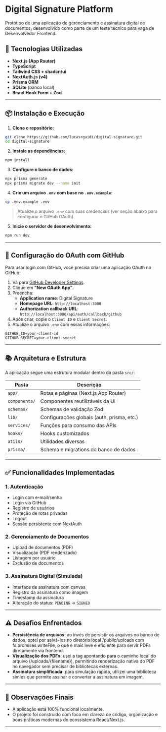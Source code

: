 # Digital Signature Platform

Protótipo de uma aplicação de gerenciamento e assinatura digital de documentos, desenvolvido como parte de um teste técnico para vaga de Desenvolvedor Frontend.

## 🚀 Tecnologias Utilizadas

- **Next.js (App Router)**
- **TypeScript**
- **Tailwind CSS + shadcn/ui**
- **NextAuth.js (v4)**
- **Prisma ORM**
- **SQLite** (banco local)
- **React Hook Form + Zod**

---

## 📦 Instalação e Execução

1. **Clone o repositório:**

```bash
git clone https://github.com/lucasrguidi/digital-signature.git
cd digital-signature
```

2. **Instale as dependências:**

```bash
npm install
```

3. **Configure o banco de dados:**

```bash
npx prisma generate
npx prisma migrate dev --name init
```

4. **Crie um arquivo `.env` com base no `.env.example`:**

```bash
cp .env.example .env
```

> Atualize o arquivo `.env` com suas credenciais (ver seção abaixo para configurar o GitHub OAuth).

5. **Inicie o servidor de desenvolvimento:**

```bash
npm run dev
```

---

## 🔐 Configuração do OAuth com GitHub

Para usar login com GitHub, você precisa criar uma aplicação OAuth no GitHub:

1. Vá para [GitHub Developer Settings](https://github.com/settings/developers).
2. Clique em **"New OAuth App"**.
3. Preencha:
   - **Application name**: Digital Signature
   - **Homepage URL**: `http://localhost:3000`
   - **Authorization callback URL**: `http://localhost:3000/api/auth/callback/github`
4. Após criar, copie o `Client ID` e `Client Secret`.
5. Atualize o arquivo `.env` com essas informações:

```
GITHUB_ID=your-client-id
GITHUB_SECRET=your-client-secret
```

---

## 📚 Arquitetura e Estrutura

A aplicação segue uma estrutura modular dentro da pasta `src/`:

| Pasta         | Descrição                                  |
| ------------- | ------------------------------------------ |
| `app/`        | Rotas e páginas (Next.js App Router)       |
| `components/` | Componentes reutilizáveis da UI            |
| `schemas/`    | Schemas de validação Zod                   |
| `lib/`        | Configurações globais (auth, prisma, etc.) |
| `services/`   | Funções para consumo das APIs              |
| `hooks/`      | Hooks customizados                         |
| `utils/`      | Utilidades diversas                        |
| `prisma/`     | Schema e migrations do banco de dados      |

---

## ✅ Funcionalidades Implementadas

### 1. **Autenticação**

- Login com e-mail/senha
- Login via GitHub
- Registro de usuários
- Proteção de rotas privadas
- Logout
- Sessão persistente com NextAuth

### 2. **Gerenciamento de Documentos**

- Upload de documentos (PDF)
- Visualização (PDF renderizado)
- Listagem por usuário
- Exclusão de documentos

### 3. **Assinatura Digital (Simulada)**

- Interface de assinatura com canvas
- Registro da assinatura como imagem
- Timestamp da assinatura
- Alteração do status: `PENDING` → `SIGNED`

---

## ⚠️ Desafios Enfrentados

- **Persistência de arquivos**: ao invés de persistir os arquivos no banco de dados, optei por salvá-los no diretório local /public/uploads com fs.promises.writeFile, o que é mais leve e eficiente para servir PDFs diretamente via frontend.
- **Visualização dos PDFs**: usei a tag <embed> apontando para o caminho local do arquivo (/uploads/{filename}), permitindo renderização nativa do PDF no navegador sem precisar de bibliotecas externas.
- **Assinatura simplificada**: para simulação rápida, utilizei uma biblioteca simles que permite assinar e converter a assinatura em imagem.

---

## 📄 Observações Finais

- A aplicação está 100% funcional localmente.
- O projeto foi construído com foco em clareza de código, organização e boas práticas modernas do ecossistema React/Next.js.

---
